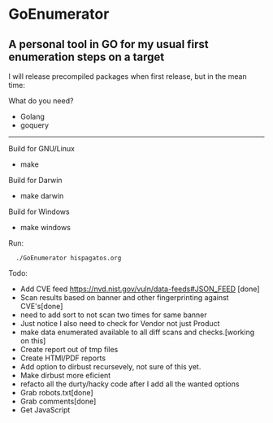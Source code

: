 # GoEnumerator
A personal tool in GO for my usual first enumeration steps on a target
---

I will release precompiled packages when first release, but in the mean time:

What do you need?
- Golang
- goquery

---
Build for GNU/Linux  
- make

Build for Darwin
- make darwin

Build for Windows
- make windows

Run:

```  
  ./GoEnumerator hispagatos.org
```


Todo:
- Add CVE feed https://nvd.nist.gov/vuln/data-feeds#JSON_FEED [done]
- Scan results based on banner and other fingerprinting against CVE's[done]
 - need to add sort to not scan two times for same banner
 - Just notice I also need to check for Vendor not just Product
- make data enumerated available to all diff scans and checks.[working on this]
- Create report out of tmp files
- Create HTMl/PDF reports
- Add option to dirbust recursevely, not sure of this yet.
 - Make dirbust more eficient
- refacto all the durty/hacky code after I add all the wanted options
- Grab robots.txt[done]
- Grab comments[done]
- Get JavaScript 

